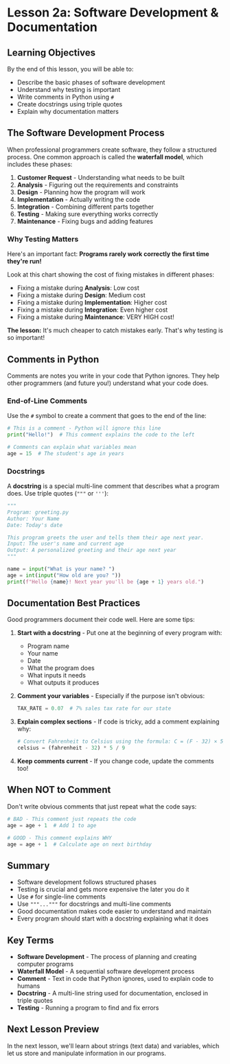 # Lesson 2a: Software Development & Documentation

## Learning Objectives
By the end of this lesson, you will be able to:
- Describe the basic phases of software development
- Understand why testing is important
- Write comments in Python using `#`
- Create docstrings using triple quotes
- Explain why documentation matters

## The Software Development Process

When professional programmers create software, they follow a structured process. One common approach is called the **waterfall model**, which includes these phases:

1. **Customer Request** - Understanding what needs to be built
2. **Analysis** - Figuring out the requirements and constraints
3. **Design** - Planning how the program will work
4. **Implementation** - Actually writing the code
5. **Integration** - Combining different parts together
6. **Testing** - Making sure everything works correctly
7. **Maintenance** - Fixing bugs and adding features

### Why Testing Matters

Here's an important fact: **Programs rarely work correctly the first time they're run!**

Look at this chart showing the cost of fixing mistakes in different phases:

- Fixing a mistake during **Analysis**: Low cost
- Fixing a mistake during **Design**: Medium cost  
- Fixing a mistake during **Implementation**: Higher cost
- Fixing a mistake during **Integration**: Even higher cost
- Fixing a mistake during **Maintenance**: VERY HIGH cost!

**The lesson:** It's much cheaper to catch mistakes early. That's why testing is so important!

## Comments in Python

Comments are notes you write in your code that Python ignores. They help other programmers (and future you!) understand what your code does.

### End-of-Line Comments

Use the `#` symbol to create a comment that goes to the end of the line:

```python
# This is a comment - Python will ignore this line
print("Hello!")  # This comment explains the code to the left

# Comments can explain what variables mean
age = 15  # The student's age in years
```

### Docstrings

A **docstring** is a special multi-line comment that describes what a program does. Use triple quotes (`"""` or `'''`):

```python
"""
Program: greeting.py
Author: Your Name
Date: Today's date

This program greets the user and tells them their age next year.
Input: The user's name and current age
Output: A personalized greeting and their age next year
"""

name = input("What is your name? ")
age = int(input("How old are you? "))
print(f"Hello {name}! Next year you'll be {age + 1} years old.")
```

## Documentation Best Practices

Good programmers document their code well. Here are some tips:

1. **Start with a docstring** - Put one at the beginning of every program with:
   - Program name
   - Your name
   - Date
   - What the program does
   - What inputs it needs
   - What outputs it produces

2. **Comment your variables** - Especially if the purpose isn't obvious:
   ```python
   TAX_RATE = 0.07  # 7% sales tax rate for our state
   ```

3. **Explain complex sections** - If code is tricky, add a comment explaining why:
   ```python
   # Convert Fahrenheit to Celsius using the formula: C = (F - 32) × 5/9
   celsius = (fahrenheit - 32) * 5 / 9
   ```

4. **Keep comments current** - If you change code, update the comments too!

## When NOT to Comment

Don't write obvious comments that just repeat what the code says:

```python
# BAD - This comment just repeats the code
age = age + 1  # Add 1 to age

# GOOD - This comment explains WHY
age = age + 1  # Calculate age on next birthday
```

## Summary

- Software development follows structured phases
- Testing is crucial and gets more expensive the later you do it
- Use `#` for single-line comments
- Use `"""..."""` for docstrings and multi-line comments
- Good documentation makes code easier to understand and maintain
- Every program should start with a docstring explaining what it does

## Key Terms

- **Software Development** - The process of planning and creating computer programs
- **Waterfall Model** - A sequential software development process
- **Comment** - Text in code that Python ignores, used to explain code to humans
- **Docstring** - A multi-line string used for documentation, enclosed in triple quotes
- **Testing** - Running a program to find and fix errors

## Next Lesson Preview

In the next lesson, we'll learn about strings (text data) and variables, which let us store and manipulate information in our programs.